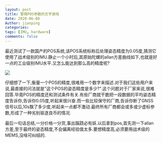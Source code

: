 ```yaml
---
layout: post
title: 警惕POS参数的文字游戏
date: 2020-06-08
Author: jianping
categories: 
tags: [IMU, hardware]
comments: false
---
```


最近测试了一款国产的POS系统,该POS系统标称后处理姿态精度为0.05度,猜测它使用了战术级别的IMU.静止一个小时后,其原始陀螺的allan方差曲线如下,也就是好一点的工业级别IMU水平.又怎么能达到那么高的精度呢?


![](https://pic.downk.cc/item/5edf4bebc2a9a83be5caf713.jpg)


仔细想了一下,衡量一个POS的精度,很难用一个数字来描述.对于我们这些用户来说,最直接的问法就是"这个POS的姿态精度是多少?".这个问题对于厂家来说,很难回答.毕竟POS的精度还和测试条件有关.有些厂商就干脆把一段数据的平均姿态精度告诉你,告诉你0.05度,听起来很兴奋.而一些比较保守的厂商,告诉你断了GNSS信号以后,10s飘了多少度,听起来一点都不激动.最终所有厂商都会或多或少虚标参数,形成了一种劣别驱逐良币的情况.


最后一句话总结,一分价格一分货,事出蹊跷必有妖.以后拿到pos,首先测一下allan方差,至于最终的姿态精度,不会偏离经验值太多.要想精度高,必须要用战术级的MEMS,没啥可纠结的.

